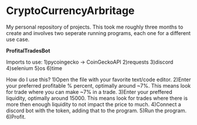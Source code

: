 # CryptoCurrencyArbritage
My personal repository of projects. This took me roughly three months to create and involves two seperate running programs, each one for a different use case.

**ProfitalTradesBot**


  Imports to use:
    1)pycoingecko -> CoinGeckoAPI
    2)requests
    3)discord
    4)selenium
    5)os
    6)time

  How do I use this?
    1)Open the file with your favorite text/code editor.
    2)Enter your preferred profitable % percent, optimally around ~7%. This means look for trade where you can make ~7% in a trade.
    3)Enter your preffered liquidity, optimally around 15000. This means look for trades where there is more then enough liquidity to not impact the price to much.
    4)Connect a discord bot with the token, adding that to the program.
    5)Run the program.
    6)Profit.

